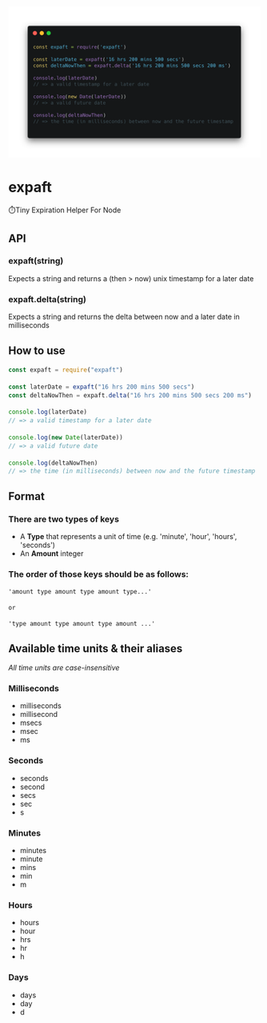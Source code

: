 ![Code showcase](cover.png)

# expaft

⏱️Tiny Expiration Helper For Node

## API

### expaft(string)

Expects a string and returns a (then > now) unix timestamp for a later date

### expaft.delta(string)

Expects a string and returns the delta between now and a later date in milliseconds

## How to use

```js
const expaft = require("expaft")

const laterDate = expaft("16 hrs 200 mins 500 secs")
const deltaNowThen = expaft.delta("16 hrs 200 mins 500 secs 200 ms")

console.log(laterDate)
// => a valid timestamp for a later date

console.log(new Date(laterDate))
// => a valid future date

console.log(deltaNowThen)
// => the time (in milliseconds) between now and the future timestamp
```

## Format

### There are two types of keys

- A **Type** that represents a unit of time (e.g. 'minute', 'hour', 'hours', 'seconds')
- An **Amount** integer

### The order of those keys should be as follows:

```
'amount type amount type amount type...'

or

'type amount type amount type amount ...'
```

## Available time units & their aliases

_All time units are case-insensitive_

### Milliseconds

- milliseconds
- millisecond
- msecs
- msec
- ms

### Seconds

- seconds
- second
- secs
- sec
- s

### Minutes

- minutes
- minute
- mins
- min
- m

### Hours

- hours
- hour
- hrs
- hr
- h

### Days

- days
- day
- d
